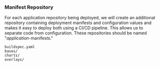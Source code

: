 
### Manifest Repository

For each application repository being deployed, we will create an
additional repository containing deployment manifests and configuration
values and makes it easy to deploy both using a CI/CD pipeline. This
allows us to separate code from configuration. These repositories should
be named "*application*-manifests."

<div class="code panel pdl" style="border-width: 1px;">

<div class="codeContent panelContent pdl">

``` syntaxhighlighter-pre
buildspec.yaml 
bases/ 
charts/ 
overlays/
```

</div>

</div>

